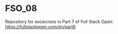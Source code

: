 # FSO_08
Repository for excercises in Part 7 of Full Stack Open: https://fullstackopen.com/en/part8
